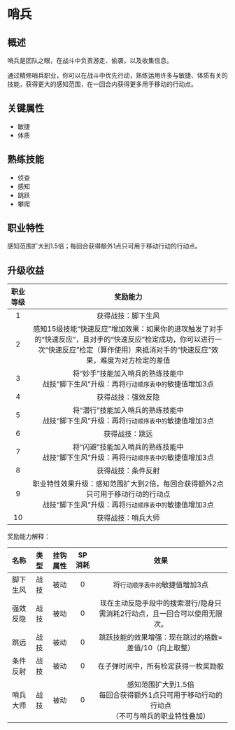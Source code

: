 # 哨兵

## 概述

哨兵是团队之眼，在战斗中负责游走、偷袭，以及收集信息。

通过精修哨兵职业，你可以在战斗中优先行动，熟练运用许多与敏捷、体质有关的技能，获得更大的感知范围，在一回合内获得更多用于移动的行动点。

## 关键属性

* 敏捷
* 体质

## 熟练技能

* 侦查
* 感知
* 跳跃
* 攀爬
  
## 职业特性

感知范围扩大到1.5倍；每回合获得额外1点只可用于移动行动的行动点。

## 升级收益

职业等级|奖励能力
:--:|:--:
1|获得战技：脚下生风
2|感知15级技能“快速反应”增加效果：如果你的进攻触发了对手的“快速反应”，且对手的“快速反应”检定成功，你可以进行一次“快速反应”检定（算作使用）来抵消对手的“快速反应”效果，难度为对方检定的差值
3|将“妙手”技能加入哨兵的熟练技能中<br>战技“脚下生风”升级：再将`行动顺序表中的`敏捷值增加3点
4|获得战技：强效反隐
5|将“潜行”技能加入哨兵的熟练技能中<br>战技“脚下生风”升级：再将`行动顺序表中的`敏捷值增加3点
6|获得战技：跳远
7|将“闪避”技能加入哨兵的熟练技能中<br>战技“脚下生风”升级：再将`行动顺序表中的`敏捷值增加3点
8|获得战技：条件反射
9|职业特性效果升级：感知范围扩大到2倍，每回合获得额外2点只可用于移动行动的行动点<br>战技“脚下生风”升级：再将`行动顺序表中的`敏捷值增加3点
10|获得战技：哨兵大师

奖励能力解释：

名称|类型|挂钩属性|SP消耗|效果
:--:|:--:|:--:|:--:|:--:
脚下生风|战技|被动|0|将`行动顺序表中的`敏捷值增加3点
强效反隐|战技|被动|0|现在主动反隐手段中的搜索潜行/隐身只需消耗2行动点，且一回合可以使用无限次。
跳远|战技|被动|0|跳跃技能的效果增强：现在跳过的格数=差值/10（向上取整）
条件反射|战技|被动|0|在子弹时间中，所有检定获得一枚奖励骰
哨兵大师|战技|被动|0|感知范围扩大到1.5倍<br>每回合获得额外1点只可用于移动行动的行动点<br>（不可与哨兵的职业特性叠加）
